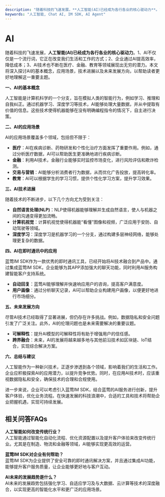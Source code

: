 ```yaml
---
description: "随着科技的飞速发展，**人工智能(AI)已经成为各行各业的核心驱动力**。1、AI不仅仅是一个流行词，它正在改变我们生活和工作的方式；2、企业通过AI提高效率，降低成本；3、AI技术也不断在医疗、金融、教育等领域展现出无穷的潜力。本文将深入探讨AI的基本概念，应用场景，技术进展以及未来发展方向，以帮助读者更好地理解这一重要主题。"
keywords: "人工智能, Chat AI, IM SDK, AI Agent"
---
```

# AI  

随着科技的飞速发展，**人工智能(AI)已经成为各行各业的核心驱动力**。1、AI不仅仅是一个流行词，它正在改变我们生活和工作的方式；2、企业通过AI提高效率，降低成本；3、AI技术也不断在医疗、金融、教育等领域展现出无穷的潜力。本文将深入探讨AI的基本概念，应用场景，技术进展以及未来发展方向，以帮助读者更好地理解这一重要主题。

**一、AI的基本概念**

人工智能是计算机科学的一个分支，旨在模拟人类的智能行为，例如学习、推理和自我纠正。通过机器学习、深度学习等技术，AI能够处理大量数据，并从中提取有价值的信息。这些技术使得机器能够在没有明确编程指令的情况下，自主进行决策。

**二、AI的应用场景**  

AI的应用场景覆盖多个领域，包括但不限于：

- **医疗**：AI在疾病诊断、药物研发和个性化治疗方面发挥了重要作用。例如，通过分析医疗数据，AI可以帮助医生更准确地进行疾病诊断。
- **金融**：利用AI技术，金融行业能够实时监控市场变化，进行风险评估和欺诈检测。
- **交易与营销**：AI能够分析消费者行为数据，从而优化广告投放，提高转化率。
- **教育**：AI可以根据学生的学习习惯，提供个性化学习方案，提升学习效果。

**三、AI技术进展**

随着技术的不断进步，以下几个方向尤为受到关注：

- **自然语言处理(NLP)**：NLP使得机器能够理解并生成自然语言，使人与机器之间的沟通变得更加流畅。
- **计算机视觉**：计算机视觉使得机器能“看懂”图像和视频，广泛应用于安防、自动驾驶等领域。
- **深度学习**：深度学习是机器学习的一个分支，通过构建多层神经网络，能够处理更复杂的数据。

**四、AI在即时通讯中的应用**

蓝莺IM SDK作为一款优秀的即时通讯工具，已经开始将AI技术融合到产品中。通过集成蓝莺IM SDK，企业能够为其APP添加强大的聊天功能，同时利用AI服务构建智能客户支持系统。

- **自动回复**：蓝莺AI能够理解并快速响应用户的咨询，提高客户满意度。
- **用户画像**：通过分析聊天记录，AI可以帮助企业构建用户画像，以便更好地进行市场细分。

**五、未来发展方向**

尽管AI技术已经取得了显著进展，但仍存在许多挑战。例如，数据隐私和安全问题引发了广泛关注。此外，AI的伦理问题也是未来需要解决的重要议题。

- **可解释性**：提升AI模型的可解释性将有助于增强用户的信任感。
- **跨界融合**：未来，AI的发展将越来越多地与其他前沿技术如区块链、IoT结合，实现综合解决方案。

**六、总结与建议**

人工智能作为一种新兴技术，正逐步渗透到各个领域，影响着我们的生活和工作。企业应积极探索AI的应用潜力，以提升竞争优势。同时，在应用AI技术时，应该重视数据隐私和安全，确保技术的合理和合规使用。

进一步来说，企业可以考虑引入蓝莺IM SDK，结合蓝莺的AI服务进行创新，提升客户体验，优化业务流程。在快速发展的科技浪潮中，合适的工具和技术将帮助企业把握机遇，实现可持续发展。

## 相关问答FAQs

**人工智能如何改变传统行业？**  
人工智能通过智能化自动化流程、优化资源配置以及提升客户体验来改变传统行业。尤其是在制造、物流和金融等领域，AI能够实现更高效的运营。

**蓝莺IM SDK对企业有何帮助？**  
蓝莺IM SDK为企业提供了安全可靠的即时通讯解决方案，并且通过集成AI功能，能够提升客户服务质量，让企业能够更好地与客户互动。

**AI未来的发展趋势是什么？**  
AI未来的发展趋势包括强化学习、自适应学习及与大数据、云计算等技术的深度融合，以实现更高的智能化水平和更广泛的应用场景。
